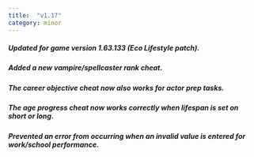 ```yaml
---
title:  "v1.17"
category: minor
---
```

##### Updated for game version 1.63.133 (Eco Lifestyle patch).
##### Added a new vampire/spellcaster rank cheat.
##### The career objective cheat now also works for actor prep tasks.
##### The age progress cheat now works correctly when lifespan is set on short or long.
##### Prevented an error from occurring when an invalid value is entered for work/school performance.
